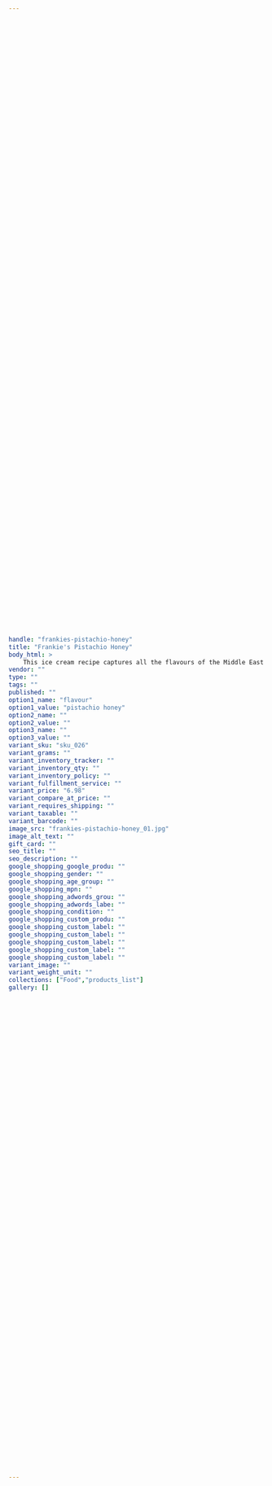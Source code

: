 ```yaml
---
 
 

 
 

 
 

 
 

 
 

 
 

 
 

 
 

 
 

 
 

 
 

 
 

 
 

 
 

 
 

 
 

 
 

 
 

 
 

 
 

 
 

 
 

 
 

 
 

 
 

 
 

 
 

 
 

handle: "frankies-pistachio-honey"
title: "Frankie's Pistachio Honey"
body_html: >
    This ice cream recipe captures all the flavours of the Middle East beautifully and is a sweet and delicately floral dessert with notes of orange blossom. Smooth Italian ice cream with pistachios.
vendor: ""
type: ""
tags: ""
published: ""
option1_name: "flavour"
option1_value: "pistachio honey"
option2_name: ""
option2_value: ""
option3_name: ""
option3_value: ""
variant_sku: "sku_026"
variant_grams: ""
variant_inventory_tracker: ""
variant_inventory_qty: ""
variant_inventory_policy: ""
variant_fulfillment_service: ""
variant_price: "6.98"
variant_compare_at_price: ""
variant_requires_shipping: ""
variant_taxable: ""
variant_barcode: ""
image_src: "frankies-pistachio-honey_01.jpg"
image_alt_text: ""
gift_card: ""
seo_title: ""
seo_description: ""
google_shopping_google_produ: ""
google_shopping_gender: ""
google_shopping_age_group: ""
google_shopping_mpn: ""
google_shopping_adwords_grou: ""
google_shopping_adwords_labe: ""
google_shopping_condition: ""
google_shopping_custom_produ: ""
google_shopping_custom_label: ""
google_shopping_custom_label: ""
google_shopping_custom_label: ""
google_shopping_custom_label: ""
google_shopping_custom_label: ""
variant_image: ""
variant_weight_unit: ""
collections: ["Food","products_list"]
gallery: []

 
 

 
 

 
 

 
 

 
 

 
 

 
 

 
 

 
 

 
 

 
 

 
 

 
 

 
 

 
 

 
 

 
 

 
 

 
 

 
 

 
 


---
```


